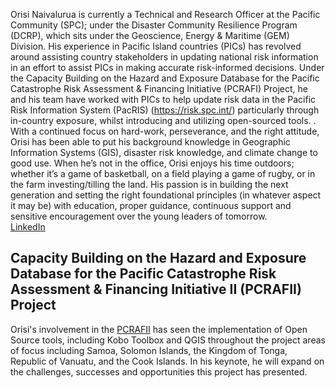 Orisi Naivalurua is currently a Technical and Research Officer at the Pacific Community (SPC); under the Disaster Community Resilience Program (DCRP), which sits under the Geoscience, Energy & Maritime (GEM) Division. His experience in Pacific Island countries (PICs) has revolved around assisting country stakeholders in updating national risk information in an effort to assist PICs in making accurate risk-informed decisions. Under the Capacity Building on the Hazard and Exposure Database for the Pacific Catastrophe Risk Assessment & Financing Initiative (PCRAFI) Project, he and his team have worked with PICs to help update risk data in the Pacific Risk Information System (PacRIS) (https://risk.spc.int/) particularly through in-country exposure, whilst introducing and utilizing open-sourced tools. .<br/>
With a continued focus on hard-work, perseverance, and the right attitude, Orisi has been able to put his background knowledge in Geographic Information Systems (GIS), disaster risk knowledge, and climate change to good use. When he’s not in the office, Orisi enjoys his time outdoors; whether it’s a game of basketball, on a field playing a game of rugby, or in the farm investing/tilling the land. His passion is in building the next generation and setting the right foundational principles (in whatever aspect it may be) with education, proper guidance, continuous support and sensitive encouragement over the young leaders of tomorrow. 
 <br/>
 [LinkedIn](https://www.linkedin.com/in/orisi-naivalurua-75b8161ba)<br/>
## Capacity Building on the Hazard and Exposure Database for the Pacific Catastrophe Risk Assessment & Financing Initiative II (PCRAFII) Project<br/>
Orisi's involvement in the [PCRAFII]( https://gem.spc.int/projects/capacity-building-on-the-hazard-and-exposure-database-for-pacific-catastrophe-risk) has seen the implementation of Open Source tools, including Kobo Toolbox and QGIS throughout the project areas of focus including Samoa, Solomon Islands, the Kingdom of Tonga, Republic of Vanuatu, and the Cook Islands. In his keynote, he will expand on the challenges, successes and opportunities this project has presented. 

 <!-- ### Keynote session time TBC -->
